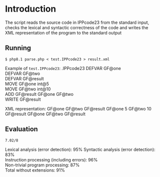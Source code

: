 # Introduction
The script reads the source code in IPPcode23 from the standard input, checks the lexical and syntactic correctness of the code and writes the XML representation of the program to the standard output

## Running
    $ php8.1 parse.php < test.IPPcode23 > result.xml

Example of `test.IPPcode23`:
    .IPPcode23
    DEFVAR GF@one<br>
    DEFVAR GF@two<br>
    DEFVAR GF@result<br>
    MOVE GF@one int@5<br>
    MOVE GF@two int@10<br>
    ADD GF@result GF@one GF@two<br>
    WRITE GF@result

XML representation:
    <?xml version="1.0" encoding="UTF-8"?>
    <program language="IPPcode23">
    <instruction order="1" opcode="DEFVAR">
        <arg1 type="var">GF@one</arg1>
    </instruction>
    <instruction order="2" opcode="DEFVAR">
        <arg1 type="var">GF@two</arg1>
    </instruction>
    <instruction order="3" opcode="DEFVAR">
        <arg1 type="var">GF@result</arg1>
    </instruction>
    <instruction order="4" opcode="MOVE">
        <arg1 type="var">GF@one</arg1>
        <arg2 type="int">5</arg2>
    </instruction>
    <instruction order="5" opcode="MOVE">
        <arg1 type="var">GF@two</arg1>
        <arg2 type="int">10</arg2>
    </instruction>
    <instruction order="6" opcode="ADD">
        <arg1 type="var">GF@result</arg1>
        <arg2 type="var">GF@one</arg2>
        <arg3 type="var">GF@two</arg3>
    </instruction>
    <instruction order="7" opcode="WRITE">
        <arg1 type="var">GF@result</arg1>
    </instruction>
    </program>

## Evaluation
    7.02/8  

Lexical analysis (error detection): 95%
Syntactic analysis (error detection): 83%<br>
Instruction processing (including errors): 96%<br>
Non-trivial program processing: 87%<br>
Total without extensions: 91%

